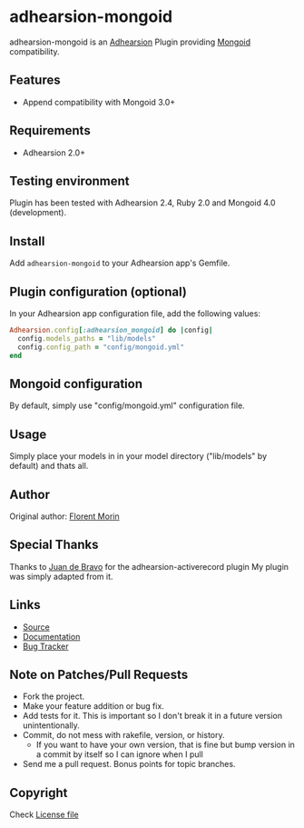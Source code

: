 adhearsion-mongoid
==================

adhearsion-mongoid is an [Adhearsion](https://github.com/adhearsion/adhearsion) Plugin providing [Mongoid](https://github.com/mongoid/mongoid) compatibility.

Features
--------

* Append compatibility with Mongoid 3.0+

Requirements
------------

* Adhearsion 2.0+

Testing environment
-------------------

Plugin has been tested with Adhearsion 2.4, Ruby 2.0 and Mongoid 4.0 (development).

Install
-------

Add `adhearsion-mongoid` to your Adhearsion app's Gemfile.

Plugin configuration (optional)
-------------------------------

In your Adhearsion app configuration file, add the following values:

```ruby
Adhearsion.config[:adhearsion_mongoid] do |config|
  config.models_paths = "lib/models"
  config.config_path = "config/mongoid.yml"
end
```

Mongoid configuration
---------------------

By default, simply use "config/mongoid.yml" configuration file.

Usage
-----

Simply place your models in in your model directory ("lib/models" by default) and thats all.


Author
------

Original author: [Florent Morin](https://github.com/florentmorin)

Special Thanks
--------------

Thanks to [Juan de Bravo](https://github.com/juandebravo) for the adhearsion-activerecord plugin
My plugin was simply adapted from it.

Links
-----
* [Source](https://github.com/morin-innovation/adhearsion-mongoid)
* [Documentation](http://rdoc.info/github/morin-innovation/adhearsion-mongoid/master/frames)
* [Bug Tracker](https://github.com/morin-innovation/adhearsion-mongoid/issues)

Note on Patches/Pull Requests
-----------------------------

* Fork the project.
* Make your feature addition or bug fix.
* Add tests for it. This is important so I don't break it in a future version unintentionally.
* Commit, do not mess with rakefile, version, or history.
  * If you want to have your own version, that is fine but bump version in a commit by itself so I can ignore when I pull
* Send me a pull request. Bonus points for topic branches.

Copyright
---------

Check [License file](https://github.com/morin-innovation/adhearsion-mongoid/blob/master/LICENSE)